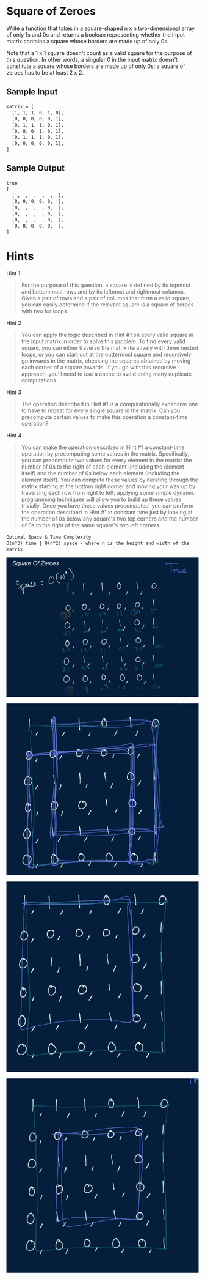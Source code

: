 # Square of Zeroes

Write a function that takes in a square-shaped n x n two-dimensional array of only 1s and 0s and returns a boolean representing whether the input matrix contains a square whose borders are made up of only 0s.

Note that a 1 x 1 square doesn't count as a valid square for the purpose of this question. In other words, a singular 0 in the input matrix doesn't constitute a square whose borders are made up of only 0s; a square of zeroes has to be at least 2 x 2.

## Sample Input

``` 
matrix = [
  [1, 1, 1, 0, 1, 0],
  [0, 0, 0, 0, 0, 1],
  [0, 1, 1, 1, 0, 1],
  [0, 0, 0, 1, 0, 1],
  [0, 1, 1, 1, 0, 1],
  [0, 0, 0, 0, 0, 1],
]
```
## Sample Output

```
true
[
  [ ,  ,  ,  ,  ,  ],
  [0, 0, 0, 0, 0,  ],
  [0,  ,  ,  , 0,  ],
  [0,  ,  ,  , 0,  ],
  [0,  ,  ,  , 0,  ],
  [0, 0, 0, 0, 0,  ],
]
```

# Hints

Hint 1
> For the purpose of this question, a square is defined by its topmost and bottommost rows and by its leftmost and rightmost columns. Given a pair of rows and a pair of columns that form a valid square, you can easily determine if the relevant square is a square of zeroes with two for loops.

Hint 2
> You can apply the logic described in Hint #1 on every valid square in the input matrix in order to solve this problem. To find every valid square, you can either traverse the matrix iteratively with three nested loops, or you can start out at the outtermost square and recursively go inwards in the matrix, checking the squares obtained by moving each corner of a square inwards. If you go with this recursive approach, you'll need to use a cache to avoid doing many duplicate computations.

Hint 3
> The operation described in Hint #1 is a computationally expensive one to have to repeat for every single square in the matrix. Can you precompute certain values to make this operation a constant-time operation?

Hint 4
> You can make the operation described in Hint #1 a constant-time operation by precomputing some values in the matrix. Specifically, you can precompute two values for every element in the matrix: the number of 0s to the right of each element (including the element itself) and the number of 0s below each element (including the element itself). You can compute these values by iterating through the matrix starting at the bottom right corner and moving your way up by traversing each row from right to left; applying some simple dynamic programming techniques will allow you to build up these values trivially. Once you have these values precomputed, you can perform the operation described in Hint #1 in constant time just by looking at the number of 0s below any square's two top corners and the number of 0s to the right of the same square's two left corners.

```
Optimal Space & Time Complexity
O(n^3) time | O(n^2) space - where n is the height and width of the matrix
```

![solution](DP_image.png)

![solution](square_image1.png)

![solution](square_image2.png)

![solution](square_image3.png)
